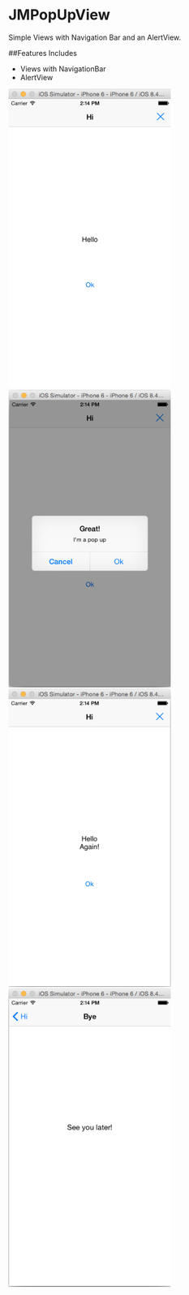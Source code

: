 # JMPopUpView
Simple Views with Navigation Bar and an AlertView.

##Features Includes

- Views with NavigationBar
- AlertView


<img src="Screenshots/screenshot1.png" width="320px" />&nbsp;
<img src="Screenshots/screenshot2.png" width="320px" />&nbsp;
<img src="Screenshots/screenshot3.png" width="320px" />&nbsp;
<img src="Screenshots/screenshot4.png" width="320px" />

